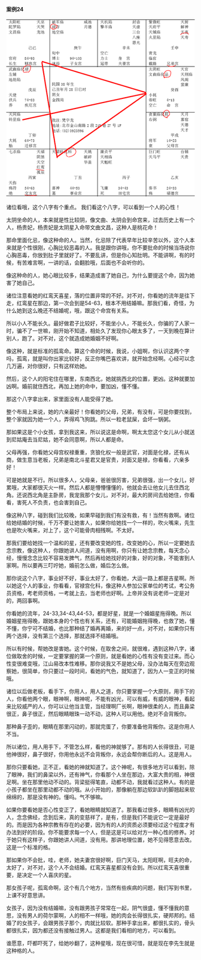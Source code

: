 #### 案例24

![图片](../img/案例24申.jpg)

诸位看哦，这个八字有个重点。
我们看这个八字，可以看到一个人的心性！

太阴坐命的人，本来就是性比较阴，像文曲、太阴会到命宫来，过去历史上有一个人，杨贵妃，杨贵妃是太阴星入命带文曲文昌，这种人是桃花命！

那命里面化忌，像这种命的人。当然，化忌除了代表早年比较辛苦以外，这个人本来就是个性很刚，心胸比较恶毒的人。我是跟你讲哦，你不要批命的时候当场说你心胸恶毒，你放到肚子里就好了。不要乱讲，但是你心知肚明。不能讲啊，有的时候，有苦难言啊，一讲的话，会翻脸哦，后面也不会听你的。

像这种命的人，她心眼比较多，结果造成害了她自己，为什么要提这个命，因为她害了她自己。

诸位注意看她的红鸾天喜星，落的位置非常的不好。对不对，你看她的流年是往下走，红鸾星在那边，第一次会到是54-63，根本不用结婚嘛。那我们看，奇怪，为什么她到这么晚还不结婚呢，哦，跟这个命宫有关系。

所以小人不能长久。最好做君子比较好，不能坐小人，不能长久，你骗的了人家一时，骗不了一世嘛，刚开始不知道，相处久了发现你心眼太多了，一天到晚在算计别人，跑了。对不对，这个就造成她婚姻不好啊。

像这种，就是标准的孤鸾命。算这个命的时候，我说，小姐啊，你认识这两个字吗，孤鸾，就是叫你出家比较好，反正你嘴巴喜欢讲，就开始念经啊。心经可以念几万遍，对你很好，只有这样劝她。

然后，这个人的阳宅住在哪里，东南西北，她就挑西北的位置，更凶。这种就要加凶啊。婚前就住西北，再加上她的命中，要加凶，懂不懂。

那这个八字拿出来，家里面没有人能受得了她。

整个布局上来说，她的六亲最好！你看她的父母，兄弟，有没有，可是你要找到，整个家就因为她一个人，弄得鸡飞狗跳。所以一粒老鼠屎，会坏一锅粥。

那如果这是个小女孩，拿到我这来，所以说这是命啊，啊太太您这个女儿从小就送到尼姑庵去当尼姑，她不会同意啊，所以人都是命。

父母再强，你看她父母宫权禄重重，贪狼化权一般是武官，对面是化禄，还有从商，做生意当老板，兄弟是南北斗星君又是官贵，对面又是禄，你看看，六亲多好！

可是她就是不行。所以很多人，父母亲，爸爸很厉害，兄弟很强，出一个女儿，好累哦，大家都很灭火一样。然后人都是懵懵懂懂的，他就会去让他女儿去住西北角。还说西北角是主卧房，我宠我那个女儿，对不对，最大的房间去给她住，你看看，害死人不负责，也会害到自己。

像这种八字，碰到我们比较晚，如果早碰到我们有没有救，有！当然有救啊。诸位给她结婚的时候，千万不要让她害人，如果你给她找一个一样的，吹火嘴来，先生也是吹火嘴来，对上了，这个可能骨肉相残啊。不太好。

那我们要给她找一个温和的星，还有要改变她的性，改变她的心，所以一定要她去念宗教，像这种人，你跟她讲人间道，没有用啊，你只有让她念宗教，每天念心经，慢慢念念比较不容易发脾气，然后再给她找好的对象，好的对象，不能害到人家啊。所以要再三叮咛她，婚前怎么做，婚后怎么做。

那你说这个八字，事业好不好，事业太好了，你看她，大运一路上都是吉星啊。所以她这个人的事业，你看看，官禄宫化科，像这种人参加公家单位的考试，考公务员资格，考老师资格，一考就上去，当老师也好啊。上帝并没有说老师一定是对的，两回事啊。

你看她的流年，24-33,34-43,44-53，都是好星，就是一个婚姻星拖得晚。所以婚姻星拖得晚，跟她本身的个性也有关系，还有，可能婚姻拖得晚，也救了她，懂不懂，你宁可不结婚，也比那种结了婚再离婚，来的好一点，对不对，如果你只有两个选择，没有第三个选择，那就选择不结婚哦。

所以有时候，帮她改是害她。这个时候，在取舍之间，就很难，遇到这种八字，诸位做取舍的时候，一定要掌握的第一个原则，就是看她的心性有没有变过来。而心性变很难变哦，江山易改本性难移。那你说我又不是她父母，没办法每天在旁边观察她，很简单，你只要过一段时间，看她的气色，就知道了，因为人一变正的时候哦。

诸位以后做老板，看手下，你用人，用人之道，你只要掌握一个大原则，用手下的人，你看他两个眼，眼神啊，眼神呢，不能有凶光，可以有威，有威的眼神，看起来比较威严的人，你可以让他当主管，当经理啊厂长啊，眼神很柔的人，而且鼻梁很正，鼻子很正，然后眼睛眼珠一动不动，这种人可以用他。绝对不会背叛你。

那种鼻子歪的，眼睛在那里闪动的，那就完蛋了，你要准备他背叛你。这是你用人不当。

所以诸位，用人用手下，不管怎么样，看他的神就够了。那有的人长得很丑，可是他神很好，鼻子很好，你用他永远不会背叛你，永远会帮你断后的人。这是用人。

那你只要看她，正不正，看她的神就知道了。这个神呢，有很多地方可以看到，除了眼神，我们的鼻梁以外，还有神气，你看那个人坐在那边，大富大贵的相，神很足啊。坐在那里他动不动的。背梁挺得笔直，动都不动，我就看过这种人。有的是小孩子都坐在那里动都不动的哦。从小开始的，那像躺在那边软趴趴的脚翘起来软绵绵的，那是没有神的。懂吗。气不够嘛。

如果你要看她是否心性变正了，看她眼睛就知道了。那我看过很多，眼睛有凶光的人，念念佛经，念到后来，真的变慈祥了，是有，但是我们不能说它一定是最好的。而是因为各种宗教有存在的必要，因为有的人的资质必须要经过这个程度才有办法到好的阶段。你不能要求每一个人，但是这是可以给对方一种心性的修养。对于她只有这样子，你跟她讲人间道，没有用。那讲地理位置，她不见得愿意去改。
这是一个标准的格。

那如果你不会批，哇，老师，她夫妻宫很好啊，巨门天马，太阳旺啊，旺夫的命，太好了，对不对，这个人不会结婚。红鸾天喜星都没有会到。所以红鸾天喜很重要，是决定一个人喜庆的星。

那女孩子呢，孤鸾命啊，这个有几个地方，当然有些疾病的问题，我们写到书里，上课不好意思讲。

女孩子，因为没有结婚嘛，没有跟男孩子常常在一起，阴气很盛，懂不懂我的意思，没有男人的荷尔蒙啊，人的相不一样哦，她的肉会长得很扎实，硬邦邦的。结婚了的女孩子，会跟男孩子那个，肉就比较软。那种手拿出来，都很扎实的，骨头都很扎实，因为都还没有接触过男人。这都是我们看相的地方，可以看到。

谁愿意，吓都吓死了，给她吵翻了，这种星哦，现在很可惜，就是现在李先生就是这种格的人。
